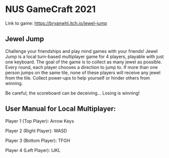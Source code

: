 # NUS GameCraft 2021

Link to game: https://bryanwhl.itch.io/jewel-jump

## Jewel Jump

Challenge your friendships and play mind games with your friends! Jewel Jump is a local turn-based multiplayer game for 4 players, playable with just one keyboard. The goal of the game is to collect as many jewel as possible. Every round, each player chooses a direction to jump to. If more than one person jumps on the same tile, none of these players will receive any jewel from the tile. Collect power-ups to help yourself or hinder others from winning. 

Be careful, the scoreboard can be deceiving... Losing is winning!

## User Manual for Local Multiplayer:

Player 1 (Top Player): Arrow Keys

Player 2 (Right Player): WASD

Player 3 (Bottom Player): TFGH

Player 4 (Left Player): IJKL

